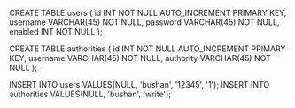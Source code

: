 CREATE TABLE users
(
id INT NOT NULL AUTO_INCREMENT PRIMARY KEY,
username VARCHAR(45) NOT NULL,
password VARCHAR(45) NOT NULL,
enabled INT NOT NULL
);

CREATE TABLE authorities
(
id INT NOT NULL AUTO_INCREMENT PRIMARY KEY,
username VARCHAR(45) NOT NULL,
authority VARCHAR(45) NOT NULL
);

INSERT INTO users VALUES(NULL, 'bushan', '12345', '1');
INSERT INTO authorities VALUES(NULL, 'bushan', 'write');